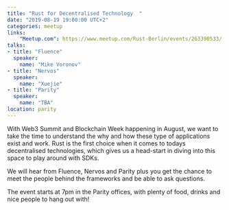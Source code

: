 ```yaml
---
title: "Rust for Decentralised Technology  "
date: "2019-08-19 19:00:00 UTC+2"
categories: meetup
links:
    "Meetup.com": https://www.meetup.com/Rust-Berlin/events/263390533/
talks:
- title: "Fluence"
  speaker:
    name: "Mike Voronov"
- title: "Nervos"
  speaker:
    name: "Xuejie"
- title: "Parity"
  speaker:
    name: "TBA"
location: parity
---
```


With Web3 Summit and Blockchain Week happening in August,
we want to take the time to understand the why and how these type of applications exist and work.
Rust is the first choice when it comes to todays decentralised technologies,
which gives us a head-start in diving into this space to play around with SDKs.

We will hear from Fluence, Nervos and Parity plus you get the chance to meet the people behind the frameworks and be able to ask questions.

The event starts at 7pm in the Parity offices, with plenty of food, drinks and nice people to hang out with!
